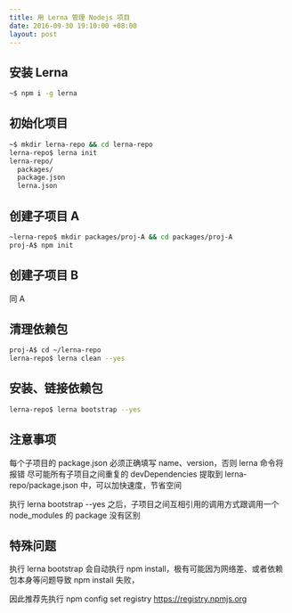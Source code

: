 ```yaml
---
title: 用 Lerna 管理 Nodejs 项目
date: 2016-09-30 19:10:00 +08:00
layout: post
---
```


## 安装 Lerna
```bash
~$ npm i -g lerna
```

## 初始化项目
```bash
~$ mkdir lerna-repo && cd lerna-repo
lerna-repo$ lerna init
lerna-repo/
  packages/
  package.json
  lerna.json
```

## 创建子项目 A
```bash
~lerna-repo$ mkdir packages/proj-A && cd packages/proj-A
proj-A$ npm init
```

## 创建子项目 B
同 A

## 清理依赖包
```bash
proj-A$ cd ~/lerna-repo
lerna-repo$ lerna clean --yes
```

## 安装、链接依赖包
```bash
lerna-repo$ lerna bootstrap --yes
```

## 注意事项
每个子项目的 package.json 必须正确填写 name、version，否则 lerna 命令将报错
尽可能所有子项目之间重复的 devDependencies 提取到 lerna-repo/package.json 中，可以加快速度，节省空间

执行 lerna bootstrap --yes 之后，子项目之间互相引用的调用方式跟调用一个 node_modules 的 package 没有区别
 
## 特殊问题
执行 lerna bootstrap 会自动执行 npm install，极有可能因为网络差、或者依赖包本身等问题导致 npm install 失败，

因此推荐先执行 npm config set registry https://registry.npmjs.org